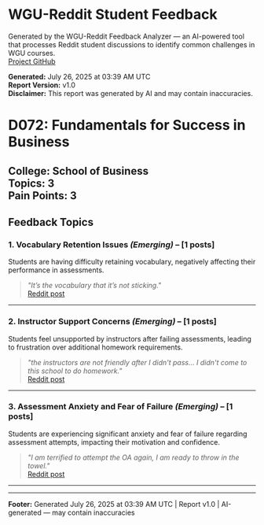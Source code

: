 # WGU-Reddit Student Feedback

Generated by the WGU-Reddit Feedback Analyzer — an AI-powered tool that processes Reddit student discussions to identify common challenges in WGU courses.  
[Project GitHub](https://wgudataninja.github.io/wgu-reddit-monitoring-pipeline/)

**Generated:** July 26, 2025 at 03:39 AM UTC  
**Report Version:** v1.0  
**Disclaimer:** This report was generated by AI and may contain inaccuracies.  
# D072: Fundamentals for Success in Business
**College:** School of Business  
**Topics:** 3  
**Pain Points:** 3  
---
## Feedback Topics
### 1. Vocabulary Retention Issues _(Emerging)_ – [1 posts]
Students are having difficulty retaining vocabulary, negatively affecting their performance in assessments.  
> _"It’s the vocabulary that it’s not sticking."_  
> [Reddit post](https://reddit.com/comments/1ihzaqz)  
---
### 2. Instructor Support Concerns _(Emerging)_ – [1 posts]
Students feel unsupported by instructors after failing assessments, leading to frustration over additional homework requirements.  
> _"the instructors are not friendly after I didn't pass... I didn't come to this school to do homework."_  
> [Reddit post](https://reddit.com/comments/1k7zfk3)  
---
### 3. Assessment Anxiety and Fear of Failure _(Emerging)_ – [1 posts]
Students are experiencing significant anxiety and fear of failure regarding assessment attempts, impacting their motivation and confidence.  
> _"I am terrified to attempt the OA again, I am ready to throw in the towel."_  
> [Reddit post](https://reddit.com/comments/1ki9hum)  
---
---
**Footer:** Generated July 26, 2025 at 03:39 AM UTC | Report v1.0 | AI-generated — may contain inaccuracies  